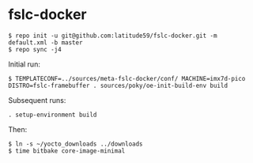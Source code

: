 # fslc-docker

```
$ repo init -u git@github.com:latitude59/fslc-docker.git -m default.xml -b master
$ repo sync -j4
```
Initial run:
```
$ TEMPLATECONF=../sources/meta-fslc-docker/conf/ MACHINE=imx7d-pico DISTRO=fslc-framebuffer . sources/poky/oe-init-build-env build
```
Subsequent runs:
```
. setup-environment build
```
Then:
```
$ ln -s ~/yocto_downloads ../downloads
$ time bitbake core-image-minimal
```
